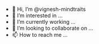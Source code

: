 - 👋 Hi, I’m @vignesh-mindtraits
- 👀 I’m interested in ...
- 🌱 I’m currently working ...
- 💞️ I’m looking to collaborate on ...
- 📫 How to reach me ...

<!---
vignesh-mindtraits/vignesh-mindtraits is a ✨ special ✨ repository because its `README.md` (this file) appears on your GitHub profile.
You can click the Preview link to take a look at your changes.
--->
